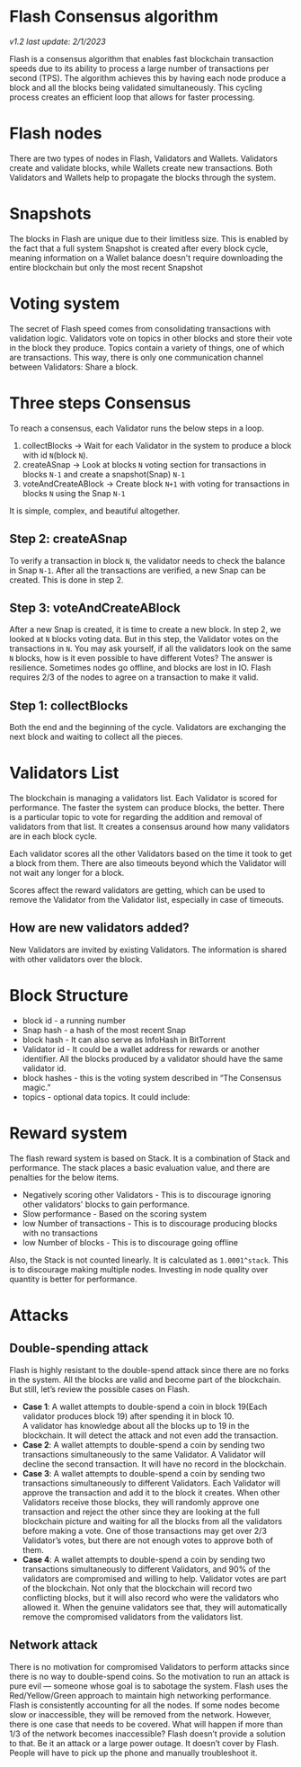 # Flash Consensus algorithm
*v1.2 last update: 2/1/2023*

Flash is a consensus algorithm that enables fast blockchain transaction speeds due to its ability to process a large number of transactions per second (TPS). The algorithm achieves this by having each node produce a block and all the blocks being validated simultaneously. This cycling process creates an efficient loop that allows for faster processing.

# Flash nodes
There are two types of nodes in Flash, Validators and Wallets.
Validators create and validate blocks, while Wallets create new transactions. Both Validators and Wallets help to propagate the blocks through the system.

# Snapshots
The blocks in Flash are unique due to their limitless size. This is enabled by the fact that a full system Snapshot is created after every block cycle, meaning information on a Wallet balance doesn't require downloading the entire blockchain but only the most recent Snapshot

# Voting system
The secret of Flash speed comes from consolidating transactions with validation logic. Validators vote on topics in other blocks and store their vote in the block they produce. Topics contain a variety of things, one of which are transactions. This way, there is only one communication channel between Validators: Share a block.

# Three steps Consensus
To reach a consensus, each Validator runs the below steps in a loop.

1. collectBlocks -> Wait for each Validator in the system to produce a block with id `N`(block `N`).
2. createASnap -> Look at blocks `N` voting section for transactions in blocks `N-1` and create a snapshot(Snap) `N-1`
3. voteAndCreateABlock -> Create block `N+1` with voting for transactions in blocks `N` using the Snap `N-1`

It is simple, complex, and beautiful altogether. 

## Step 2: createASnap 
To verify a transaction in block `N`, the validator needs to check the balance in Snap `N-1`. After all the transactions are verified, a new Snap can be created. This is done in step 2.

## Step 3: voteAndCreateABlock 
After a new Snap is created, it is time to create a new block. In step 2, we looked at `N` blocks voting data. But in this step, the Validator votes on the transactions in `N`.
You may ask yourself, if all the validators look on the same `N` blocks, how is it even possible to have different Votes? The answer is resilience. Sometimes nodes go offline, and blocks are lost in IO. Flash requires 2/3 of the nodes to agree on a transaction to make it valid.

## Step 1: collectBlocks 
Both the end and the beginning of the cycle. Validators are exchanging the next block and waiting to collect all the pieces. 

# Validators List
The blockchain is managing a validators list. Each Validator is scored for performance. The faster the system can produce blocks, the better. There is a particular topic to vote for regarding the addition and removal of validators from that list. It creates a consensus around how many validators are in each block cycle.

Each validator scores all the other Validators based on the time it took to get a block from them. There are also timeouts beyond which the Validator will not wait any longer for a block. 

Scores affect the reward validators are getting, which can be used to remove the Validator from the Validator list, especially in case of timeouts.
## How are new validators added?
New Validators are invited by existing Validators. The information is shared with other validators over the block.

# Block Structure
 - block id - a running number
 - Snap hash - a hash of the most recent Snap
 - block hash - It can also serve as InfoHash in BitTorrent
 - Validator id - It could be a wallet address for rewards or another identifier. All the blocks produced by a validator should have the same validator id.
 - block hashes - this is the voting system described in “The Consensus magic.”
 - topics - optional data topics. It could include:

# Reward system
The flash reward system is based on Stack. It is a combination of Stack and performance. The stack places a basic evaluation value, and there are penalties for the below items.
 - Negatively scoring other Validators - This is to discourage ignoring other validators' blocks to gain performance.
 - Slow performance - Based on the scoring system
 - low Number of transactions - This is to discourage producing blocks with no transactions
 - low Number of blocks - This is to discourage going offline

 Also, the Stack is not counted linearly. It is calculated as `1.0001^stack`. This is to discourage making multiple nodes. Investing in node quality over quantity is better for performance.
# Attacks
## Double-spending attack
Flash is highly resistant to the double-spend attack since there are no forks in the system. All the blocks are valid and become part of the blockchain.
But still, let’s review the possible cases on Flash.
 
 - **Case 1**: A wallet attempts to double-spend a coin in block 19(Each validator produces block 19) after spending it in block 10.<br>
A validator has knowledge about all the blocks up to 19 in the blockchain. It will detect the attack and not even add the transaction.<br>
 - **Case 2**: A wallet attempts to double-spend a coin by sending two transactions simultaneously to the same Validator.
A Validator will decline the second transaction. It will have no record in the blockchain.<br>
 - **Case 3**: A wallet attempts to double-spend a coin by sending two transactions simultaneously to different Validators.
Each Validator will approve the transaction and add it to the block it creates. When other Validators receive those blocks, they will randomly approve one transaction and reject the other since they are looking at the full blockchain picture and waiting for all the blocks from all the validators before making a vote. One of those transactions may get over 2/3 Validator’s votes, but there are not enough votes to approve both of them.<br>
 - **Case 4**: A wallet attempts to double-spend a coin by sending two transactions simultaneously to different Validators, and 90% of the validators are compromised and willing to help.
Validator votes are part of the blockchain. Not only that the blockchain will record two conflicting blocks, but it will also record who were the validators who allowed it. When the genuine validators see that, they will automatically remove the compromised validators from the validators list.

## Network attack
There is no motivation for compromised Validators to perform attacks since there is no way to double-spend coins. So the motivation to run an attack is pure evil — someone whose goal is to sabotage the system.
Flash uses the Red/Yellow/Green approach to maintain high networking performance. Flash is consistently accounting for all the nodes. If some nodes become slow or inaccessible, they will be removed from the network.
However, there is one case that needs to be covered. What will happen if more than 1/3 of the network becomes inaccessible?
Flash doesn’t provide a solution to that. Be it an attack or a large power outage. It doesn’t cover by Flash. People will have to pick up the phone and manually troubleshoot it.

